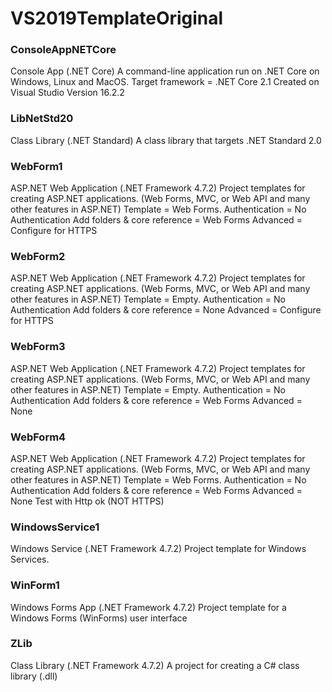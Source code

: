 # VS2019TemplateOriginal

### ConsoleAppNETCore
Console App (.NET Core)
A command-line application run on .NET Core on Windows, Linux and MacOS.
Target framework = .NET Core 2.1
Created on Visual Studio Version 16.2.2

### LibNetStd20
Class Library (.NET Standard)
A class library that targets .NET Standard 2.0

### WebForm1
ASP.NET Web Application (.NET Framework 4.7.2)
Project templates for creating ASP.NET applications. (Web Forms, MVC, or Web API and many other features in ASP.NET)
Template = Web Forms.
Authentication = No Authentication
Add folders & core reference = Web Forms
Advanced = Configure for HTTPS

### WebForm2
ASP.NET Web Application (.NET Framework 4.7.2)
Project templates for creating ASP.NET applications. (Web Forms, MVC, or Web API and many other features in ASP.NET)
Template = Empty.
Authentication = No Authentication
Add folders & core reference = None
Advanced = Configure for HTTPS

### WebForm3
ASP.NET Web Application (.NET Framework 4.7.2)
Project templates for creating ASP.NET applications. (Web Forms, MVC, or Web API and many other features in ASP.NET)
Template = Empty.
Authentication = No Authentication
Add folders & core reference = Web Forms
Advanced = None

### WebForm4
ASP.NET Web Application (.NET Framework 4.7.2)
Project templates for creating ASP.NET applications. (Web Forms, MVC, or Web API and many other features in ASP.NET)
Template = Web Forms.
Authentication = No Authentication
Add folders & core reference = Web Forms
Advanced = None
Test with Http ok (NOT HTTPS)

### WindowsService1
Windows Service (.NET Framework 4.7.2)
Project template for Windows Services.


### WinForm1
Windows Forms App (.NET Framework 4.7.2)
Project template for a Windows Forms (WinForms) user interface

### ZLib
Class Library (.NET Framework 4.7.2)
A project for creating a C# class library (.dll)

